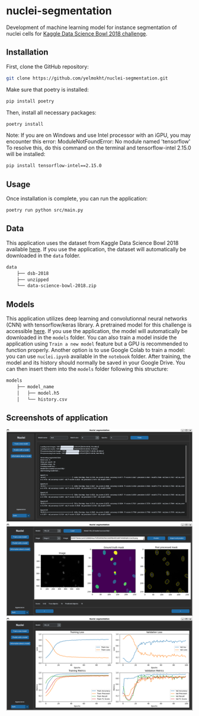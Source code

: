 # nuclei-segmentation

Development of machine learning model for instance segmentation of nuclei cells for [Kaggle Data Science Bowl 2018 challenge](https://www.kaggle.com/c/data-science-bowl-2018). 

## Installation

First, clone the GitHub repository:

```bash
git clone https://github.com/yelmokht/nuclei-segmentation.git
```

Make sure that poetry is installed:

```bash
pip install poetry
```

Then, install all necessary packages:

```bash
poetry install
```

Note: If you are on Windows and use Intel processor with an iGPU, you may encounter this error: ModuleNotFoundError: No module named 'tensorflow'
To resolve this, do this command on the terminal and tensorflow-intel 2.15.0 will be installed:

```bash
pip install tensorflow-intel==2.15.0
```

## Usage

Once installation is complete, you can run the application:

```bash
poetry run python src/main.py
```

## Data

This application uses the dataset from Kaggle Data Science Bowl 2018 available [here](https://drive.google.com/file/d/16gp8kPxMFrSDiLjgw2eaZmtrDccOjKKR/view?usp=sharing). If you use the application, the dataset will automatically be downloaded in the `data` folder.

```markdown
data
    ├── dsb-2018
    ├── unzipped
    └── data-science-bowl-2018.zip
```

## Models

This application utilizes deep learning and convolutionnal neural networks (CNN) with tensorflow/keras library. A pretrained model for this challenge is accessible [here](https://drive.google.com/drive/folders/1u1wopGBqXz7Qn5MnICORHx81nz30mZhL?usp=sharing). If you use the application, the model will automatically be downloaded in the `models` folder. You can also train a model inside the application using `Train a new model` feature but a GPU is recommended to function properly. Another option is to use Google Colab to train a model: you can use `nuclei.ipynb` available in the `notebook` folder. After training, the model and its history should normally be saved in your Google Drive. You can then insert them into the `models` folder following this structure:

```markdown
models
    ├── model_name
    │   ├── model.h5
    │   └── history.csv
```

## Screenshots of application

![Training of a model with DSB dataset](screenshots/training.png)
![Prediction of nuclei with trained model with some metrics](screenshots/inference.png)
![Performance of a mode](screenshots/performance.png)
